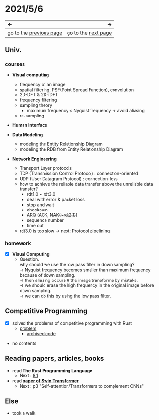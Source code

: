 # 2021/5/6
|←|→|
|:---|---:|
go to the [previous page](./5th.md) | go to the [next page](./7th.md)

## Univ.
### courses
- **Visual computing**
    - frequency of an image
    - spatial filtering, PSF(Point Spread Function), convolution
    - 2D-DFT & 2D-iDFT
    - frequency filtering
    - sampling theory
        - maximum frequency < Nyquist frequency
          -> avoid aliasing
    - re-sampling

- **Human Interface**

- **Data Modeling**
    - modeling the Entity Relationship Diagram
    - modeling the RDB from Entity Relationship Diagram

- **Network Engineering**
    - Transport Layer protocols
    - TCP (Transmission Control Protocol) : connection-oriented
    - UDP (User Datagram Protocol) : connection-less
    - how to achieve the reliable data transfer above the unreliable data transfer?
        - rdt1.0 ~ rdt3.0
        - deal with error & packet loss
        - stop and wait
        - checksum
        - ARQ (ACK, ~~NAK(~rdt2.1)~~)
        - sequence number
        - time out
    - rdt3.0 is too slow -> next: Protocol pipelining

### homework
- [x] **Visual Computing**
    - Question.  
      why should we use the low pass filter in down sampling?  
      -> Nyquist frequency becomes smaller than maximum frequency because of down sampling.  
      -> then aliasing occurs & the image transforms by mistake.  
      -> we should erase the high frequency in the original image before down sampling.  
      -> we can do this by using the low pass filter.

## Competitive Programming
- [x] solved the problems of competitive programming with Rust
    - [problem](https://atcoder.jp/contests/abc186/tasks/abc186_d)
        - [archived code](https://github.com/OtsuKotsu/training_rust/blob/main/archive/ABC/ABC186/d.rs)
- no contents

## Reading papers, articles, books
- read **The Rust Programming Language**
    - Next : [8.1](https://doc.rust-jp.rs/book-ja/ch08-01-vectors.html)
- read [**paper of Swin Transformer**](https://arxiv.org/pdf/2103.14030v1.pdf)
    - Next : p3 "Self-attention/Transformers to complement CNNs"

## Else
- took a walk
